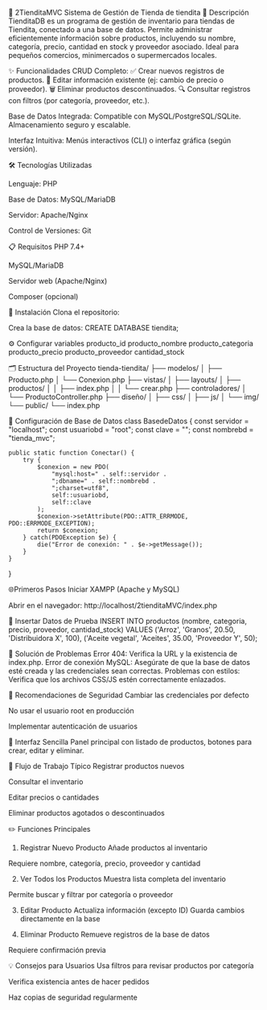 🛒 2TienditaMVC
Sistema de Gestión de Tienda de tiendita
📌 Descripción
TienditaDB es un programa de gestión de inventario para tiendas de Tiendita, conectado a una base de datos. Permite administrar eficientemente información sobre productos, incluyendo su nombre, categoría, precio, cantidad en stock y proveedor asociado. Ideal para pequeños comercios, minimercados o supermercados locales.

✨ Funcionalidades
CRUD Completo:
✅ Crear nuevos registros de productos.
📝 Editar información existente (ej: cambio de precio o proveedor).
🗑️ Eliminar productos descontinuados.
🔍 Consultar registros con filtros (por categoría, proveedor, etc.).

Base de Datos Integrada:
Compatible con MySQL/PostgreSQL/SQLite.
Almacenamiento seguro y escalable.

Interfaz Intuitiva:
Menús interactivos (CLI) o interfaz gráfica (según versión).

🛠️ Tecnologías Utilizadas

Lenguaje: PHP

Base de Datos: MySQL/MariaDB

Servidor: Apache/Nginx

Control de Versiones: Git

📋 Requisitos
PHP 7.4+

MySQL/MariaDB

Servidor web (Apache/Nginx)

Composer (opcional)

🚀 Instalación
Clona el repositorio:

Crea la base de datos:
CREATE DATABASE tiendita;  

⚙️ Configurar variables
producto_id
producto_nombre
producto_categoria
producto_precio
producto_proveedor
cantidad_stock

🗂 Estructura del Proyecto
tienda-tiendita/
├── modelos/
│   ├── Producto.php
│   └── Conexion.php
├── vistas/
│   ├── layouts/
│   ├── productos/
│   │   ├── index.php
│   │   └── crear.php
├── controladores/
│   └── ProductoController.php
├── diseño/
│   ├── css/
│   ├── js/
│   └── img/
└── public/
    └── index.php

💾 Configuración de Base de Datos
class BasedeDatos {
    const servidor = "localhost";
    const usuariobd = "root";
    const clave = "";
    const nombrebd = "tienda_mvc";

    public static function Conectar() {
        try {
            $conexion = new PDO(
                "mysql:host=" . self::servidor . 
                ";dbname=" . self::nombrebd . 
                ";charset=utf8",
                self::usuariobd,
                self::clave
            );
            $conexion->setAttribute(PDO::ATTR_ERRMODE, PDO::ERRMODE_EXCEPTION);
            return $conexion;
        } catch(PDOException $e) {
            die("Error de conexión: " . $e->getMessage());
        }
    }
}

🌐Primeros Pasos
Iniciar XAMPP (Apache y MySQL)

Abrir en el navegador:
http://localhost/2tienditaMVC/index.php

🧪 Insertar Datos de Prueba
INSERT INTO productos
(nombre, categoria, precio, proveedor, cantidad_stock)
VALUES
('Arroz', 'Granos', 20.50, 'Distribuidora X', 100),
('Aceite vegetal', 'Aceites', 35.00, 'Proveedor Y', 50);

🧰 Solución de Problemas
Error 404: Verifica la URL y la existencia de index.php.
Error de conexión MySQL: Asegúrate de que la base de datos esté creada y las credenciales sean correctas.
Problemas con estilos: Verifica que los archivos CSS/JS estén correctamente enlazados.

🔑 Recomendaciones de Seguridad
Cambiar las credenciales por defecto

No usar el usuario root en producción

Implementar autenticación de usuarios

📱 Interfaz Sencilla
Panel principal con listado de productos, botones para crear, editar y eliminar.

🔄 Flujo de Trabajo Típico
Registrar productos nuevos

Consultar el inventario

Editar precios o cantidades

Eliminar productos agotados o descontinuados

✏️ Funciones Principales
1. Registrar Nuevo Producto
Añade productos al inventario

Requiere nombre, categoría, precio, proveedor y cantidad

2. Ver Todos los Productos
Muestra lista completa del inventario

Permite buscar y filtrar por categoría o proveedor

3. Editar Producto
Actualiza información (excepto ID)
Guarda cambios directamente en la base

4. Eliminar Producto
Remueve registros de la base de datos

Requiere confirmación previa

💡 Consejos para Usuarios
Usa filtros para revisar productos por categoría

Verifica existencia antes de hacer pedidos

Haz copias de seguridad regularmente
